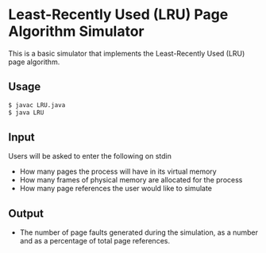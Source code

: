 # Least-Recently Used (LRU) Page Algorithm Simulator
This is a basic simulator that implements the Least-Recently Used (LRU) page algorithm. 

## Usage

```sh
$ javac LRU.java
$ java LRU
```

## Input

Users will be asked to enter the following on stdin

* How many pages the process will have in its virtual memory
* How many frames of physical memory are allocated for the process
* How many page references the user would like to simulate

## Output 

* The number of page faults generated during the simulation, as a number and as a percentage of total page references.